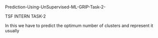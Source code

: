 Prediction-Using-UnSupervised-ML-GRIP-Task-2-

TSF INTERN TASK-2

In this we have to predict the optimum number of clusters and represent it usually
